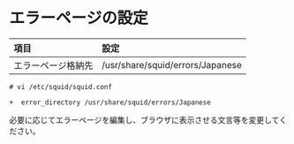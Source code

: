 # エラーページの設定
|項目|設定|
|:---|:---|
|エラーページ格納先|/usr/share/squid/errors/Japanese|

```
# vi /etc/squid/squid.conf
```
```
+  error_directory /usr/share/squid/errors/Japanese
```

必要に応じてエラーページを編集し、ブラウザに表示させる文言等を変更してください。
